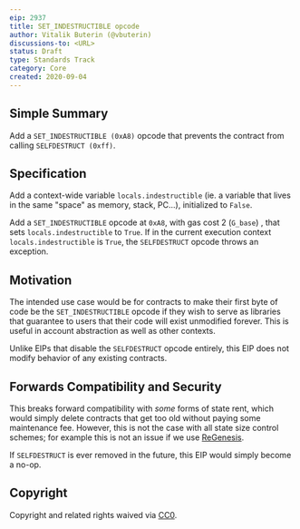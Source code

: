 ```yaml
---
eip: 2937
title: SET_INDESTRUCTIBLE opcode
author: Vitalik Buterin (@vbuterin)
discussions-to: <URL>
status: Draft
type: Standards Track
category: Core
created: 2020-09-04
---
```


## Simple Summary

Add a `SET_INDESTRUCTIBLE (0xA8)` opcode that prevents the contract from calling `SELFDESTRUCT (0xff)`.

## Specification

Add a context-wide variable `locals.indestructible` (ie. a variable that lives in the same "space" as memory, stack, PC...), initialized to `False`.

Add a `SET_INDESTRUCTIBLE` opcode at `0xA8`, with gas cost 2 (`G_base`) , that sets `locals.indestructible` to `True`. If in the current execution context `locals.indestructible` is `True`, the `SELFDESTRUCT` opcode throws an exception.

## Motivation

The intended use case would be for contracts to make their first byte of code be the `SET_INDESTRUCTIBLE` opcode if they wish to serve as libraries that guarantee to users that their code will exist unmodified forever. This is useful in account abstraction as well as other contexts.

Unlike EIPs that disable the `SELFDESTRUCT` opcode entirely, this EIP does not modify behavior of any existing contracts.

## Forwards Compatibility and Security

This breaks forward compatibility with _some_ forms of state rent, which would simply delete contracts that get too old without paying some maintenance fee. However, this is not the case with all state size control schemes; for example this is not an issue if we use [ReGenesis](https://ledgerwatch.github.io/regenesis_plan.html).

If `SELFDESTRUCT` is ever removed in the future, this EIP would simply become a no-op.

## Copyright
Copyright and related rights waived via [CC0](https://creativecommons.org/publicdomain/zero/1.0/).
